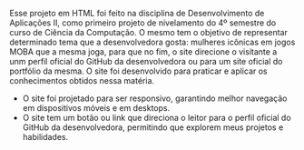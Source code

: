 Esse projeto em HTML foi feito na disciplina de Desenvolvimento de Aplicações II, como primeiro projeto de nivelamento do 4º semestre do curso de Ciência da Computação. O mesmo tem o objetivo de representar determinado tema que a desenvolvedora gosta: mulheres icônicas em jogos MOBA que a mesma joga, para que no fim, o site direcione o visitante a unm perfil oficial do GitHub da desenvolvedora ou para um site oficial do portfólio da mesma. O site foi desenvolvido para praticar e aplicar os conhecimentos obtidos nessa matéria.

- O site foi projetado para ser responsivo, garantindo melhor navegação em dispositivos móveis e em desktops.
- O site tem um botão ou link que direciona o leitor para o perfil oficial do GitHub da desenvolvedora, permitindo que explorem meus projetos e habilidades.
